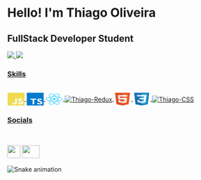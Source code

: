 # Hello! I'm Thiago Oliveira

## FullStack Developer Student

<div>
  <a href="https://github.com/thiagolvr">
  <img height="180em" src="https://github-readme-stats.vercel.app/api?username=thiagolvr&show_icons=true&theme=dark&include_all_commits=true&count_private=false"/>
  <img height="180em" src="https://github-readme-stats.vercel.app/api/top-langs/?username=thiagolvr&langs_count=7&theme=dark"/>
</div>

### Skills

<div style="display: inline_block"><br>
  <img align="center" alt="Thiago-Js" height="30" width="40" src="https://raw.githubusercontent.com/devicons/devicon/master/icons/javascript/javascript-plain.svg">
  <img align="center" alt="Thiago-Ts" height="30" width="40" src="https://raw.githubusercontent.com/devicons/devicon/master/icons/typescript/typescript-plain.svg">
  <img align="center" alt="Thiago-React" height="30" width="40" src="https://raw.githubusercontent.com/devicons/devicon/master/icons/react/react-original.svg">
   <img align="center" alt="Thiago-Redux" height="30" width="40" src="https://raw.githubusercontent.com/danielcranney/readme-generator/main/public/icons/skills/redux-colored.svg">
  <img align="center" alt="Thiago-HTML" height="30" width="40" src="https://raw.githubusercontent.com/devicons/devicon/master/icons/html5/html5-original.svg">
  <img align="center" alt="Thiago-CSS" height="30" width="40" src="https://raw.githubusercontent.com/devicons/devicon/master/icons/css3/css3-original.svg">
   <img align="center" alt="Thiago-CSS" height="30" width="40" src="https://raw.githubusercontent.com/danielcranney/readme-generator/main/public/icons/skills/bootstrap-colored.svg">
</div>

### Socials

<div style="display: inline_block"><br>
<p align="left"><a href="http://www.instagram.com/_thiagolvr" target="_blank" rel="noreferrer"><img src="https://raw.githubusercontent.com/danielcranney/readme-generator/main/public/icons/socials/instagram.svg" width="30" height="30" /></a> <a href="https://www.linkedin.com/in/thiagolvr" target="_blank" rel="noreferrer"><img src="https://raw.githubusercontent.com/danielcranney/readme-generator/main/public/icons/socials/linkedin.svg" height="30" width="40" /></a></p>
</div>

![Snake animation](https://github.com/thiagolvr/thiagolvr/blob/output/github-contribution-grid-snake.svg)
